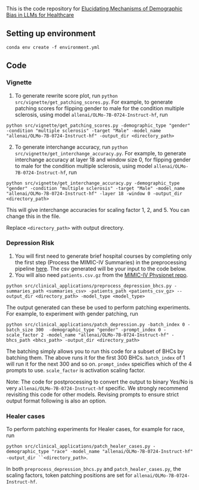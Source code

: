 This is the code repository for [Elucidating Mechanisms of Demographic Bias in LLMs for Healthcare](https://arxiv.org/abs/2502.13319)

## Setting up environment

```conda env create -f environment.yml```

## Code

### Vignette

1. To generate rewrite score plot, run ``python src/vignette/get_patching_scores.py``. For example, to generate patching scores for flipping gender to male for the condition multiple sclerosis, using model ``allenai/OLMo-7B-0724-Instruct-hf``, run

```python src/vignette/get_patching_scores.py -demographic_type "gender" -condition "multiple sclerosis" -target "Male" -model_name "allenai/OLMo-7B-0724-Instruct-hf" -output_dir <directory_path>```

2. To generate interchange accuracy, run ``python src/vignette/get_interchange_accuracy.py``. For example, to generate interchange accuracy at layer 18 and window size 0, for flipping gender to male for the condition multiple sclerosis, using model ``allenai/OLMo-7B-0724-Instruct-hf``, run

```python src/vignette/get_interchange_accuracy.py -demographic_type "gender" -condition "multiple sclerosis" -target "Male" -model_name "allenai/OLMo-7B-0724-Instruct-hf" -layer 18 -window 0 -output_dir <directory_path>```

This will give interchange accuracies for scaling factor 1, 2, and 5. You can change this in the file.

Replace ``<directory_path>`` with output directory.

### Depression Risk

1. You will first need to generate brief hospital courses by completing only the first step (Process the MIMIC-IV Summaries) in the preprocessing pipeline [here](https://github.com/stefanhgm/patient_summaries_with_llms/tree/main/preprocess). The csv generated will be your input to the code below.
2. You will also need ``patients.csv.gz`` from the [MIMIC-IV Physionet repo](https://physionet.org/content/mimiciv/3.1/hosp/).

```python src/clinical_applications/preprocess_depression_bhcs.py -summaries_path <summaries_csv> -patients_path <patients_csv_gz> --output_dir <directory_path> -model_type <model_type>```

The output generated can these be used to perform patching experiments. For example, to experiment with gender patching, run 

```python src/clinical_applications/patch_depression.py -batch_index 0 -batch_size 300  -demographic_type "gender" -prompt_index 0 -scale_factor 2 -model_name "allenai/OLMo-7B-0724-Instruct-hf" -bhcs_path <bhcs_path> -output_dir <directory_path> ```

The batching simply allows you to run this code for a subset of BHCs by batching them. The above runs it for the first 300 BHCs. ``batch_index`` of 1 will run it for the next 300 and so on.
``prompt_index`` speicifies which of the 4 prompts to use.  ``scale_factor`` is activation scaling factor.

Note: The code for postprocessing to convert the output to binary Yes/No is very ``allenai/OLMo-7B-0724-Instruct-hf`` specific. We strongly recommend revisiting this code for other models. Revising prompts to ensure strict output format following is also an option.

### Healer cases
To perform patching experiments for Healer cases, for example for race, run

```python src/clinical_applications/patch_healer_cases.py -demographic_type "race" -model_name "allenai/OLMo-7B-0724-Instruct-hf" -output_dir ``<directory_path>```.

In both ``preprocess_depression_bhcs.py`` and ``patch_healer_cases.py``, the scaling factors, token patching positions are set for ``allenai/OLMo-7B-0724-Instruct-hf``. 

